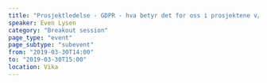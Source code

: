 ```yaml
---
title: "Prosjektledelse - GDPR - hva betyr det for oss i prosjektene v/Even Lysen"
speaker: Even Lysen
category: "Breakout session"
page_type: "event"
page_subtype: "subevent"
from: "2019-03-30T14:00"
to: "2019-03-30T15:00"
location: Vika
---
```

